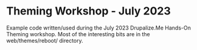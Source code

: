 # Theming Workshop - July 2023

Example code written/used during the July 2023 Drupalize.Me Hands-On Theming workshop. Most of the interesting bits are in the web/themes/reboot/ directory.

